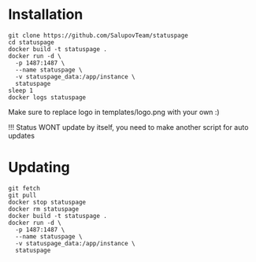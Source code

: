 # Installation

```
git clone https://github.com/SalupovTeam/statuspage
cd statuspage
docker build -t statuspage . 
docker run -d \
  -p 1487:1487 \
  --name statuspage \
  -v statuspage_data:/app/instance \
  statuspage
sleep 1
docker logs statuspage
```

Make sure to replace logo in templates/logo.png with your own :)

!!! Status WONT update by itself, you need to make another script for auto updates

# Updating

```
git fetch
git pull
docker stop statuspage
docker rm statuspage
docker build -t statuspage . 
docker run -d \
  -p 1487:1487 \
  --name statuspage \
  -v statuspage_data:/app/instance \
  statuspage
```
